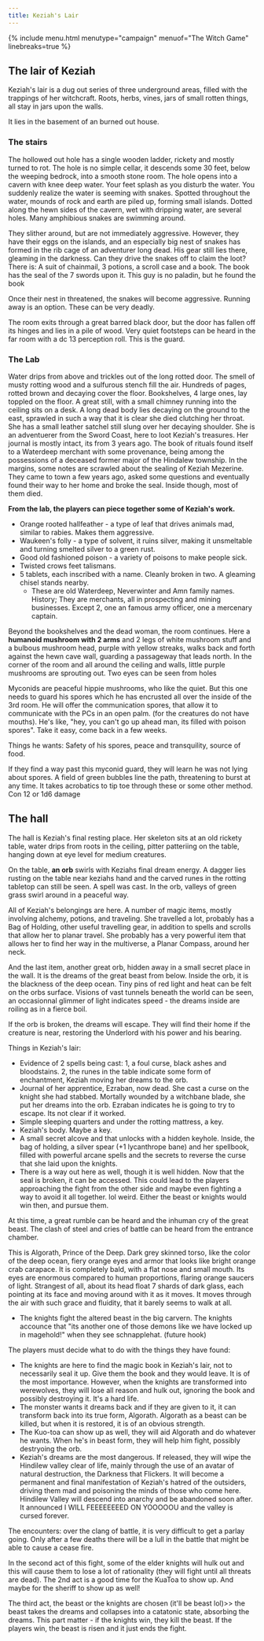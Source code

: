 ```yaml
---
title: Keziah's Lair
---
```


{% include menu.html menutype="campaign" menuof="The Witch Game" linebreaks=true %}

## The lair of Keziah
Keziah's lair is a dug out series of three underground areas, filled with the trappings of her witchcraft. Roots, herbs, vines, jars of small rotten things, all stay in jars upon the walls.

It lies in the basement of an burned out house.

### The stairs
The hollowed out hole has a single wooden ladder, rickety and mostly turned to rot. The hole is no simple cellar, it descends some 30 feet, below the weeping bedrock, into a smooth stone room. The hole opens into a cavern with knee deep water. Your feet splash as you disturb the water. You suddenly realize the water is seeming with snakes.
Spotted throughout the water, mounds of rock and earth are piled up, forming small islands. Dotted along the hewn sides of the cavern, wet with dripping water, are several holes. Many amphibious snakes are swimming around.

They slither around, but are not immediately aggressive. However, they have their eggs on the islands, and an especially big nest of snakes has formed in the rib cage of an adventurer long dead. His gear still lies there, gleaming in the darkness. Can they drive the snakes off to claim the loot? There is:
A suit of chainmail, 3 potions, a scroll case and a book. The book has the seal of the 7 swords upon it. This guy is no paladin, but he found the book

Once their nest in threatened, the snakes will become aggressive. Running away is an option. These can be very deadly.

The room exits through a great barred black door, but the door has fallen off its hinges and lies in a pile of wood. Very quiet footsteps can be heard in the far room with a dc 13 perception roll. This is the guard.

### The Lab
Water drips from above and trickles out of the long rotted door. The smell of musty rotting wood and a sulfurous stench fill the air. Hundreds of pages, rotted brown and decaying cover the floor. Bookshelves, 4 large ones, lay toppled on the floor. A great still, with a small chimney running into the ceiling sits on a desk. A long dead body lies decaying on the ground to the east, sprawled in such a way that it is clear she died clutching her throat. She has a small leather satchel still slung over her decaying shoulder. She is an adventuerer from the Sword Coast, here to loot Keziah's treasures. Her journal is mostly intact, its from 3 years ago. The book of rituals found itself to a Waterdeep merchant with some provenance, being among the possessions of a deceased former major of the Hindalew township. In the margins, some notes are scrawled about the sealing of Keziah Mezerine. They came to town a few years ago, asked some questions and eventually found their way to her home and broke the seal. Inside though, most of them died.


**From the lab, the players can piece together some of Keziah's work.**
- Orange rooted hallfeather - a type of leaf that drives animals mad, similar to rabies. Makes them aggressive.
- Waukeen's folly - a type of solvent, it ruins silver, making it unsmeltable and turning smelted silver to a green rust.
- Good old fashioned poison - a variety of poisons to make people sick.
- Twisted crows feet talismans.
- 5 tablets, each inscribed with a name. Cleanly broken in two. A gleaming chisel stands nearby.
  - These are old Waterdeep, Neverwinter and Amn family names. History; They are merchants, all in prospecting and mining businesses. Except 2, one an famous army officer, one a mercenary captain. 

Beyond the bookshelves and the dead woman, the room continues. Here a **humanoid mushroom with 2 arms** and 2 legs of white mushroom stuff and a bulbous mushroom head, purple with yellow streaks, walks back and forth against the hewn cave wall, guarding a passageway that leads north. In the corner of the room and all around the ceiling and walls, little purple mushrooms are sprouting out.  Two eyes can be seen from holes

Myconids are peaceful hippie mushrooms, who like the quiet. But this one needs to guard his spores which he has encrusted all over the inside of the 3rd room. He will offer the communication spores, that allow it to communicate with the PCs in an open palm. (for the creatures do not have mouths). He's like, "hey, you can't go up ahead man, its filled with poison spores". Take it easy, come back in a few weeks.

Things he wants: Safety of his spores, peace and transquility, source of food.

If they find a way past this myconid guard, they will learn he was not lying about spores. A field of green bubbles line the path, threatening to burst at any time. It takes acrobatics to tip toe through these or some other method. Con 12 or 1d6 damage

## The hall
The hall is Keziah's final resting place. Her skeleton sits at an old rickety table, water drips from roots in the ceiling, pitter patteriing on the table, hanging down at eye level for medium creatures.

On the table, **an orb** swirls with Keziahs final dream energy. A dagger lies rusting on the table near keziahs hand and the carved runes in the rotting tabletop can still be seen. A spell was cast. In the orb, valleys of green grass swirl around in a peaceful way.

All of Keziah's belongings are here. 
A number of magic items, mostly involving alchemy, potions, and traveling. She travelled a lot, probably has a Bag of Holding, other useful travelling gear, in addition to spells and scrolls that allow her to planar travel. She probably has a very powerful item that allows her to find her way in the multiverse, a Planar Compass, around her neck.

And the last item, another great orb, hidden away in a small secret place in the wall. It is the dreams of the great beast from below. Inside the orb, it is the blackness of the deep ocean. Tiny pins of red light and heat can be felt on the orbs surface. Visions of vast tunnels beneath the world can be seen, an occasionnal glimmer of light indicates speed - the dreams inside are roiling as in a fierce boil.

If the orb is broken, the dreams will escape. They will find their home if the creature is near, restoring the Underlord with his power and his bearing. 

Things in Keziah's lair:
- Evidence of 2 spells being cast: 1, a foul curse, black ashes and bloodstains. 2, the runes in the table indicate some form of enchantment, Keziah moving her dreams to the orb.
- Journal of her apprentice, Ezraban, now dead. She cast a curse on the knight she had stabbed. Mortally wounded by a witchbane blade, she put her dreams into the orb. Ezraban indicates he is going to try to escape. Its not clear if it worked.
- Simple sleeping quarters and under the rotting mattress, a key.
- Keziah's body. Maybe a key.
- A small secret alcove and that unlocks with a hidden keyhole. Inside, the bag of holding, a silver spear (+1 lycanthrope bane) and her spellbook, filled with powerful arcane spells and the secrets to reverse the curse that she laid upon the knights. 
- There is a way out here as well, though it is well hidden. Now that the seal is broken, it can be accessed. This could lead to the players approaching the fight from the other side and maybe even fighting a way to avoid it all together. lol weird. Either the beast or knights would win then, and pursue them.

At this time, a great rumble can be heard and the inhuman cry of the great beast. The clash of steel and cries of battle can be heard from the entrance chamber.

This is Algorath, Prince of the Deep.  Dark grey skinned torso, like the color of the deep ocean, fiery orange eyes and armor that looks like bright orange crab carapace. It is completely bald, with a flat nose and small mouth. Its eyes are enormous compared to human proportions, flaring orange saucers of light. 
Strangest of all, about its head float 7 shards of dark glass, each pointing at its face and moving around with it as it moves. It moves through the air with such grace and fluidity, that it barely seems to walk at all. 

- The knights fight the altered beast in the big carvern. The knights accounce that "its another one of those demons like we have locked up in magehold!" when they see schnapplehat. (future hook)

The players must decide what to do with the things they have found:
- The knights are here to find the magic book in Keziah's lair, not to necessarily seal it up. Give them the book and they would leave. It is of the most importance. However, when the knights are transformed into werewolves, they will lose all reason and hulk out, ignoring the book and possibly destroying it. It's a hard life.
- The monster wants it dreams back and if they are given to it, it can transform back into its true form, Algorath. Algorath as a beast can be killed, but when it is restored, it is of an obvious strength.
- The Kuo-toa can show up as well, they will aid Algorath and do whatever he wants. When he's in beast form, they will help him fight, possibly destryoing the orb.
- Keziah's dreams are the most dangerous. If released, they will wipe the Hindilew valley clear of life, mainly through the use of an avatar of natural destruction, the Darkness that Flickers. It will become a permanent and final manifestation of Keziah's hatred of the outsiders, driving them mad and poisoning the minds of those who come here. Hindilew Valley will descend into anarchy and be abandoned soon after. It announced I WILL FEEEEEEEED ON YOOOOOU and the valley is cursed forever.

The encounters:
over the clang of battle, it is very difficult to get a parlay going. Only after a few deaths there will be a lull in the battle that might be able to cause a cease fire. 

In the second act of this fight, some of the elder knights will hulk out and this will cause them to lose a lot of rationality (they will fight until all threats are dead). The 2nd act is a good time for the KuaToa to show up. And maybe for the sheriff to show up as well! 

The third act, the beast or the knights are chosen (it'll be beast lol)>> the beast takes the dreams and collapses into a catatonic state, absorbing the dreams. This part matter - if the knights win, they kill the beast. If the players win, the beast is risen and it just ends the fight.
